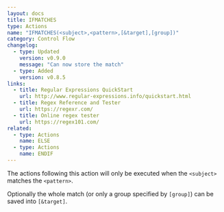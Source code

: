 ```yaml
---
layout: docs
title: IFMATCHES
type: Actions
name: "IFMATCHES(<subject>,<pattern>,[&target],[group])"
category: Control Flow
changelog:
  - type: Updated
    version: v0.9.0
    message: "Can now store the match"
  - type: Added
    version: v0.8.5
links:
  - title: Regular Expressions QuickStart
    url: http://www.regular-expressions.info/quickstart.html
  - title: Regex Reference and Tester
    url: https://regexr.com/
  - title: Online regex tester
    url: https://regex101.com/
related:
  - type: Actions
    name: ELSE
  - type: Actions
    name: ENDIF
---
```

The actions following this action will only be executed when the `<subject>` matches the `<pattern>`.

Optionally the whole match (or only a group specified by `[group]`) can be saved into `[&target]`.
